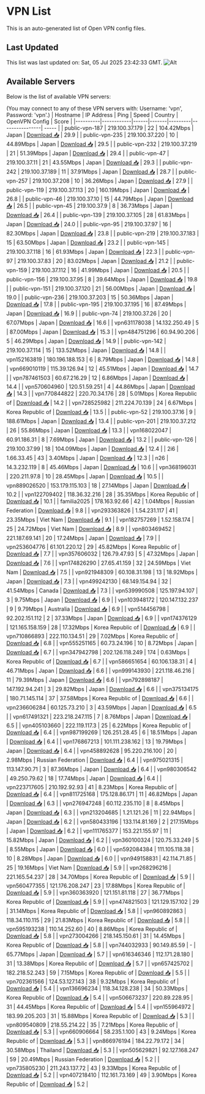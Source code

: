 # VPN List

This is an auto-generated list of Open VPN config files.

## Last Updated

This list was last updated on: Sat, 05 Jul 2025 23:42:33 GMT.
![Alt](https://repobeats.axiom.co/api/embed/186b98318ef1479477931607c1ad7d823f12451f.svg "Repobeats analytics image")

## Available Servers

Below is the list of available VPN servers:

(You may connect to any of these VPN servers with: Username: 'vpn', Password: 'vpn'.)
| Hostname | IP Address | Ping | Speed | Country | OpenVPN Config | Score |
|----------|------------|------|-------|---------|----------------| ----- |
| public-vpn-187 | 219.100.37.179 | 22 | 104.42Mbps | Japan | [Download 📥](./configs/server_0_JP.ovpn) | 29.9 |
| public-vpn-235 | 219.100.37.220 | 10 | 44.89Mbps | Japan | [Download 📥](./configs/server_1_JP.ovpn) | 29.5 |
| public-vpn-232 | 219.100.37.219 | 21 | 51.39Mbps | Japan | [Download 📥](./configs/server_2_JP.ovpn) | 29.4 |
| public-vpn-47 | 219.100.37.11 | 21 | 43.55Mbps | Japan | [Download 📥](./configs/server_3_JP.ovpn) | 29.3 |
| public-vpn-242 | 219.100.37.189 | 11 | 37.91Mbps | Japan | [Download 📥](./configs/server_4_JP.ovpn) | 28.7 |
| public-vpn-257 | 219.100.37.208 | 10 | 36.26Mbps | Japan | [Download 📥](./configs/server_5_JP.ovpn) | 27.9 |
| public-vpn-119 | 219.100.37.113 | 20 | 160.19Mbps | Japan | [Download 📥](./configs/server_6_JP.ovpn) | 26.8 |
| public-vpn-46 | 219.100.37.10 | 15 | 44.79Mbps | Japan | [Download 📥](./configs/server_7_JP.ovpn) | 26.5 |
| public-vpn-45 | 219.100.37.9 | 8 | 36.73Mbps | Japan | [Download 📥](./configs/server_8_JP.ovpn) | 26.4 |
| public-vpn-139 | 219.100.37.105 | 28 | 61.83Mbps | Japan | [Download 📥](./configs/server_9_JP.ovpn) | 24.0 |
| public-vpn-95 | 219.100.37.97 | 16 | 82.30Mbps | Japan | [Download 📥](./configs/server_10_JP.ovpn) | 23.8 |
| public-vpn-219 | 219.100.37.183 | 15 | 63.50Mbps | Japan | [Download 📥](./configs/server_11_JP.ovpn) | 23.2 |
| public-vpn-145 | 219.100.37.118 | 16 | 61.93Mbps | Japan | [Download 📥](./configs/server_12_JP.ovpn) | 22.3 |
| public-vpn-97 | 219.100.37.83 | 20 | 83.02Mbps | Japan | [Download 📥](./configs/server_13_JP.ovpn) | 21.2 |
| public-vpn-159 | 219.100.37.112 | 16 | 41.99Mbps | Japan | [Download 📥](./configs/server_14_JP.ovpn) | 20.5 |
| public-vpn-156 | 219.100.37.95 | 8 | 39.64Mbps | Japan | [Download 📥](./configs/server_15_JP.ovpn) | 19.8 |
| public-vpn-151 | 219.100.37.120 | 21 | 56.00Mbps | Japan | [Download 📥](./configs/server_16_JP.ovpn) | 19.0 |
| public-vpn-236 | 219.100.37.203 | 15 | 50.36Mbps | Japan | [Download 📥](./configs/server_17_JP.ovpn) | 17.8 |
| public-vpn-195 | 219.100.37.195 | 16 | 87.49Mbps | Japan | [Download 📥](./configs/server_18_JP.ovpn) | 16.9 |
| public-vpn-74 | 219.100.37.26 | 20 | 67.07Mbps | Japan | [Download 📥](./configs/server_19_JP.ovpn) | 16.6 |
| vpn631178038 | 14.132.250.49 | 5 | 87.00Mbps | Japan | [Download 📥](./configs/server_20_JP.ovpn) | 15.3 |
| vpn484751296 | 60.94.90.206 | 5 | 46.29Mbps | Japan | [Download 📥](./configs/server_21_JP.ovpn) | 14.9 |
| public-vpn-142 | 219.100.37.114 | 15 | 133.52Mbps | Japan | [Download 📥](./configs/server_22_JP.ovpn) | 14.8 |
| vpn152163819 | 180.196.188.153 | 6 | 8.79Mbps | Japan | [Download 📥](./configs/server_23_JP.ovpn) | 14.8 |
| vpn669010119 | 115.39.126.94 | 12 | 45.51Mbps | Japan | [Download 📥](./configs/server_24_JP.ovpn) | 14.7 |
| vpn787461503 | 60.67.216.29 | 12 | 6.86Mbps | Japan | [Download 📥](./configs/server_25_JP.ovpn) | 14.4 |
| vpn570604960 | 120.51.59.251 | 4 | 44.86Mbps | Japan | [Download 📥](./configs/server_26_JP.ovpn) | 14.3 |
| vpn770844822 | 220.70.34.176 | 28 | 5.01Mbps | Korea Republic of | [Download 📥](./configs/server_27_KR.ovpn) | 14.2 |
| vpn728525982 | 211.224.70.139 | 24 | 6.67Mbps | Korea Republic of | [Download 📥](./configs/server_28_KR.ovpn) | 13.5 |
| public-vpn-52 | 219.100.37.16 | 9 | 188.61Mbps | Japan | [Download 📥](./configs/server_29_JP.ovpn) | 13.4 |
| public-vpn-201 | 219.100.37.212 | 26 | 55.86Mbps | Japan | [Download 📥](./configs/server_30_JP.ovpn) | 13.3 |
| vpn168022047 | 60.91.186.31 | 8 | 7.69Mbps | Japan | [Download 📥](./configs/server_31_JP.ovpn) | 13.2 |
| public-vpn-126 | 219.100.37.99 | 18 | 104.09Mbps | Japan | [Download 📥](./configs/server_32_JP.ovpn) | 12.4 |
| 2i6 | 1.66.33.45 | 43 | 3.40Mbps | Japan | [Download 📥](./configs/server_33_JP.ovpn) | 12.3 |
| n26 | 14.3.232.119 | 8 | 45.46Mbps | Japan | [Download 📥](./configs/server_34_JP.ovpn) | 10.6 |
| vpn368196031 | 220.211.97.8 | 10 | 28.45Mbps | Japan | [Download 📥](./configs/server_35_JP.ovpn) | 10.5 |
| vpn889026520 | 153.179.115.103 | 18 | 27.14Mbps | Japan | [Download 📥](./configs/server_36_JP.ovpn) | 10.2 |
| vpn122709402 | 118.36.32.216 | 28 | 35.35Mbps | Korea Republic of | [Download 📥](./configs/server_37_KR.ovpn) | 10.1 |
| familia2025 | 178.163.92.66 | 42 | 1.04Mbps | Russian Federation | [Download 📥](./configs/server_38_RU.ovpn) | 9.8 |
| vpn293363826 | 1.54.231.117 | 41 | 23.35Mbps | Viet Nam | [Download 📥](./configs/server_39_VN.ovpn) | 9.1 |
| vpn182757269 | 1.52.158.174 | 25 | 24.72Mbps | Viet Nam | [Download 📥](./configs/server_40_VN.ovpn) | 8.9 |
| vpn803469452 | 221.187.69.141 | 20 | 17.24Mbps | Japan | [Download 📥](./configs/server_41_JP.ovpn) | 7.9 |
| vpn253604776 | 61.101.220.12 | 29 | 45.82Mbps | Korea Republic of | [Download 📥](./configs/server_42_KR.ovpn) | 7.7 |
| vpn357606032 | 126.79.47.93 | 5 | 47.32Mbps | Japan | [Download 📥](./configs/server_43_JP.ovpn) | 7.6 |
| vpn174826290 | 27.65.41.159 | 32 | 24.59Mbps | Viet Nam | [Download 📥](./configs/server_44_VN.ovpn) | 7.5 |
| vpn921948309 | 60.108.31.198 | 13 | 18.92Mbps | Japan | [Download 📥](./configs/server_45_JP.ovpn) | 7.3 |
| vpn499242130 | 68.149.154.94 | 32 | 41.54Mbps | Canada | [Download 📥](./configs/server_46_CA.ovpn) | 7.3 |
| vpn539990508 | 125.197.94.107 | 3 | 9.75Mbps | Japan | [Download 📥](./configs/server_47_JP.ovpn) | 6.9 |
| vpn103948172 | 120.147.132.237 | 9 | 9.79Mbps | Australia | [Download 📥](./configs/server_48_AU.ovpn) | 6.9 |
| vpn514456798 | 92.202.151.112 | 2 | 37.33Mbps | Japan | [Download 📥](./configs/server_49_JP.ovpn) | 6.9 |
| vpn174376129 | 121.165.158.159 | 28 | 17.32Mbps | Korea Republic of | [Download 📥](./configs/server_50_KR.ovpn) | 6.9 |
| vpn710866893 | 222.110.134.51 | 29 | 7.02Mbps | Korea Republic of | [Download 📥](./configs/server_51_KR.ovpn) | 6.8 |
| vpn555251165 | 60.73.24.196 | 10 | 8.72Mbps | Japan | [Download 📥](./configs/server_52_JP.ovpn) | 6.7 |
| vpn347942798 | 202.126.118.249 | 174 | 0.63Mbps | Korea Republic of | [Download 📥](./configs/server_53_KR.ovpn) | 6.7 |
| vpn586651654 | 60.106.138.31 | 4 | 46.71Mbps | Japan | [Download 📥](./configs/server_54_JP.ovpn) | 6.6 |
| vpn999143930 | 221.118.46.216 | 11 | 79.39Mbps | Japan | [Download 📥](./configs/server_55_JP.ovpn) | 6.6 |
| vpn792898187 | 147.192.94.241 | 3 | 29.82Mbps | Japan | [Download 📥](./configs/server_56_JP.ovpn) | 6.6 |
| vpn375134175 | 180.71.145.114 | 37 | 37.58Mbps | Korea Republic of | [Download 📥](./configs/server_57_KR.ovpn) | 6.6 |
| vpn236606284 | 60.125.73.210 | 3 | 43.59Mbps | Japan | [Download 📥](./configs/server_58_JP.ovpn) | 6.5 |
| vpn617491321 | 223.218.247.115 | 7 | 8.76Mbps | Japan | [Download 📥](./configs/server_59_JP.ovpn) | 6.5 |
| vpn405103660 | 222.119.117.3 | 25 | 6.22Mbps | Korea Republic of | [Download 📥](./configs/server_60_KR.ovpn) | 6.4 |
| vpn987199269 | 126.251.28.45 | 6 | 18.51Mbps | Japan | [Download 📥](./configs/server_61_JP.ovpn) | 6.4 |
| vpn176867213 | 101.111.238.162 | 13 | 19.79Mbps | Japan | [Download 📥](./configs/server_62_JP.ovpn) | 6.4 |
| vpn458892628 | 95.220.216.100 | 20 | 2.98Mbps | Russian Federation | [Download 📥](./configs/server_63_RU.ovpn) | 6.4 |
| vpn975021315 | 113.147.90.71 | 3 | 87.36Mbps | Japan | [Download 📥](./configs/server_64_JP.ovpn) | 6.4 |
| vpn980306542 | 49.250.79.62 | 18 | 17.74Mbps | Japan | [Download 📥](./configs/server_65_JP.ovpn) | 6.4 |
| vpn223717605 | 210.192.92.93 | 41 | 8.23Mbps | Korea Republic of | [Download 📥](./configs/server_66_KR.ovpn) | 6.4 |
| vpn811725168 | 175.128.86.171 | 11 | 46.82Mbps | Japan | [Download 📥](./configs/server_67_JP.ovpn) | 6.3 |
| vpn276947248 | 60.112.235.110 | 8 | 8.45Mbps | Japan | [Download 📥](./configs/server_68_JP.ovpn) | 6.3 |
| vpn213204685 | 1.21.121.26 | 11 | 22.94Mbps | Japan | [Download 📥](./configs/server_69_JP.ovpn) | 6.2 |
| vpn580433196 | 133.114.81.169 | 2 | 217.15Mbps | Japan | [Download 📥](./configs/server_70_JP.ovpn) | 6.2 |
| vpn111765377 | 153.221.155.97 | 11 | 15.82Mbps | Japan | [Download 📥](./configs/server_71_JP.ovpn) | 6.2 |
| vpn360100324 | 120.75.33.249 | 5 | 8.55Mbps | Japan | [Download 📥](./configs/server_72_JP.ovpn) | 6.0 |
| vpn592084384 | 111.105.118.38 | 10 | 8.28Mbps | Japan | [Download 📥](./configs/server_73_JP.ovpn) | 6.0 |
| vpn949158831 | 42.114.71.85 | 25 | 19.16Mbps | Viet Nam | [Download 📥](./configs/server_74_VN.ovpn) | 5.9 |
| vpn268296216 | 221.165.54.237 | 28 | 34.70Mbps | Korea Republic of | [Download 📥](./configs/server_75_KR.ovpn) | 5.9 |
| vpn560477355 | 121.176.208.247 | 23 | 17.88Mbps | Korea Republic of | [Download 📥](./configs/server_76_KR.ovpn) | 5.9 |
| vpn360363920 | 121.151.81.118 | 27 | 36.77Mbps | Korea Republic of | [Download 📥](./configs/server_77_KR.ovpn) | 5.9 |
| vpn474821503 | 121.129.157.102 | 29 | 31.14Mbps | Korea Republic of | [Download 📥](./configs/server_78_KR.ovpn) | 5.8 |
| vpn960892863 | 118.34.110.115 | 29 | 21.83Mbps | Korea Republic of | [Download 📥](./configs/server_79_KR.ovpn) | 5.8 |
| vpn595193238 | 110.14.252.60 | 40 | 8.86Mbps | Korea Republic of | [Download 📥](./configs/server_80_KR.ovpn) | 5.8 |
| vpn273004266 | 218.145.150.61 | 31 | 14.45Mbps | Korea Republic of | [Download 📥](./configs/server_81_KR.ovpn) | 5.8 |
| vpn744032933 | 90.149.85.59 | - | 65.77Mbps | Japan | [Download 📥](./configs/server_82_JP.ovpn) | 5.7 |
| vpn616346346 | 112.171.28.180 | 31 | 13.38Mbps | Korea Republic of | [Download 📥](./configs/server_83_KR.ovpn) | 5.7 |
| vpn657425702 | 182.218.52.243 | 59 | 7.15Mbps | Korea Republic of | [Download 📥](./configs/server_84_KR.ovpn) | 5.5 |
| vpn702361566 | 124.53.127.143 | 38 | 9.32Mbps | Korea Republic of | [Download 📥](./configs/server_85_KR.ovpn) | 5.4 |
| vpn136696234 | 118.34.128.238 | 34 | 50.33Mbps | Korea Republic of | [Download 📥](./configs/server_86_KR.ovpn) | 5.4 |
| vpn506673237 | 220.89.228.95 | 31 | 44.45Mbps | Korea Republic of | [Download 📥](./configs/server_87_KR.ovpn) | 5.4 |
| vpn155964972 | 183.99.205.203 | 31 | 15.88Mbps | Korea Republic of | [Download 📥](./configs/server_88_KR.ovpn) | 5.3 |
| vpn809540809 | 218.55.214.22 | 35 | 7.21Mbps | Korea Republic of | [Download 📥](./configs/server_89_KR.ovpn) | 5.3 |
| vpn660906664 | 58.235.1.100 | 43 | 9.24Mbps | Korea Republic of | [Download 📥](./configs/server_90_KR.ovpn) | 5.3 |
| vpn866976194 | 184.22.79.172 | 34 | 30.58Mbps | Thailand | [Download 📥](./configs/server_91_TH.ovpn) | 5.3 |
| vpn505629821 | 92.127.168.247 | 59 | 20.49Mbps | Russian Federation | [Download 📥](./configs/server_92_RU.ovpn) | 5.2 |
| vpn735805230 | 211.243.137.72 | 43 | 9.33Mbps | Korea Republic of | [Download 📥](./configs/server_93_KR.ovpn) | 5.2 |
| vpn407218410 | 112.161.73.169 | 49 | 3.90Mbps | Korea Republic of | [Download 📥](./configs/server_94_KR.ovpn) | 5.2 |
